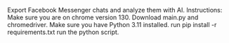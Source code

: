 Export Facebook Messenger chats and analyze them with AI.
Instructions:
Make sure you are on chrome version 130.
Download main.py and chromedriver.
Make sure you have Python 3.11 installed.
run pip install -r requirements.txt
run the python script.
